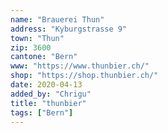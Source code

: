 ```yaml
---
name: "Brauerei Thun"
address: "Kyburgstrasse 9"
town: "Thun"
zip: 3600
cantone: "Bern"
www: "https://www.thunbier.ch/"
shop: "https://shop.thunbier.ch/"
date: 2020-04-13
added_by: "Chrigu"
title: "thunbier"
tags: ["Bern"]
---
```

